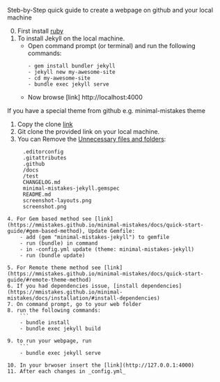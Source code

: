 Steb-by-Step quick guide to create a webpage on github and your local machine

0. First install [ruby](https://rubyinstaller.org/)
1. To install Jekyll on the local machine.
    - Open command prompt (or terminal) and run the following commands:
    	```
        - gem install bundler jekyll
        - jekyll new my-awesome-site
        - cd my-awesome-site
        - bundle exec jekyll serve
    - Now browse [link] http://localhost:4000

If you have a special theme from github e.g. minimal-mistakes theme
1. Copy the clone [link](https://github.com/mmistakes/minimal-mistakes)
2. Git clone the provided link on your local machine.
3. You can Remove the [Unnecessary files and folders](https://mmistakes.github.io/minimal-mistakes/docs/quick-start-guide/#remove-the-unnecessary):
```
     .editorconfig
     .gitattributes
     .github
     /docs
     /test
     CHANGELOG.md
     minimal-mistakes-jekyll.gemspec
     README.md
     screenshot-layouts.png
     screenshot.png
     
4. For Gem based method see [link](https://mmistakes.github.io/minimal-mistakes/docs/quick-start-guide/#gem-based-method), Update Gemfile: 
	- add (gem "minimal-mistakes-jekyll") to gemfile
	- run (bundle) in command
	- in -config.yml update (theme: minimal-mistakes-jekyll)
	- run (bundle update)
	
5. For Remote theme method see [link](https://mmistakes.github.io/minimal-mistakes/docs/quick-start-guide/#remote-theme-method)
6. If you had dependencies issue, [install dependencies](https://mmistakes.github.io/minimal-mistakes/docs/installation/#install-dependencies)
7. On command prompt, go to your web folder
8. run the following commands:
	```
    - bundle install
    - bundle exec jekyll build
    	
9. to run your webpage, run
	```
    - bundle exec jekyll serve
    	
10. In your brwoser insert the [link](http://127.0.0.1:4000)
11. After each changes in _config.yml_ 
